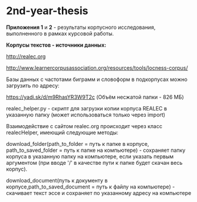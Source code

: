 # 2nd-year-thesis
<b>Приложения 1</b> и <b>2</b> - результаты корпусного исследования, выполненного в рамках курсовой работы.

<b>Корпусы текстов -  источники данных:</b>

http://realec.org

http://www.learnercorpusassociation.org/resources/tools/locness-corpus/

Базы данных с частотами биграмм и словоформ в подкорпусах можно загрузить по адресу:

https://yadi.sk/d/m9RhasYR3W9T2c (Объём несжатой папки - 826 МБ)

realec_helper.py - скрипт для загрузки копии корпуса REALEC в указанную папку (может использоваться только через import)

Взаимодействие с сайтом realec.org происходит через класс realecHelper, имеющий следующие методы:

download_folder(path_to_folder = путь к папке в корпусе, path_to_saved_folder = путь к папке на компьютере) - сохраняет папку корпуса в указанную папку на компьютере, если указать
первым аргументом (при вводе '/' в качестве пути к папке будет скачан весь корпус).

download_document(путь к документу в корпусе,path_to_saved_document = путь к файлу на компьютере) - скачивает текст эссе и сохраняет по указанному адресу на компьютере 
